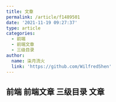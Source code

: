 ```yaml
---
title: 文章
permalink: /article/f1489501
date: '2021-11-19 09:27:37'
type: article
categories:
  - 前端
  - 前端文章
  - 三级目录
author:
  name: 柒月流火
  link: 'https://github.com/WilfredShen'
---
```

## 前端 前端文章 三级目录 文章
